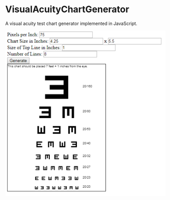 VisualAcuityChartGenerator
==========================

A visual acuity test chart generator implemented in JavaScript.

<img src="Screenshot.png" />